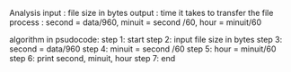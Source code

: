 Analysis 
input : file size in bytes 
output : time it takes to transfer the file
process : second = data/960, minuit = second /60, hour = minuit/60

algorithm in psudocode:
step 1: start 
step 2: input file size in bytes 
step 3: second = data/960
step 4: minuit = second /60
step 5: hour = minuit/60
step 6: print second, minuit, hour
step 7: end 
